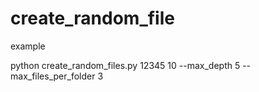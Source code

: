 # create_random_file
example  

python create_random_files.py 12345 10 --max_depth 5 --max_files_per_folder 3
